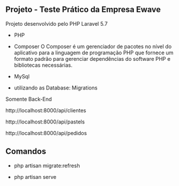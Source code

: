 ## Projeto - Teste Prático da Empresa Ewave

Projeto desenvolvido pelo PHP Laravel 5.7

- PHP

- Composer O Composer é um gerenciador de pacotes no nível do aplicativo para a linguagem de programação PHP 
que fornece um formato padrão para gerenciar dependências do software PHP e bibliotecas necessárias. 

- MySql

* utilizando as Database: Migrations

Somente Back-End

http://localhost:8000/api/clientes

http://localhost:8000/api/pastels

http://localhost:8000/api/pedidos

## Comandos 

* php artisan migrate:refresh

* php artisan serve